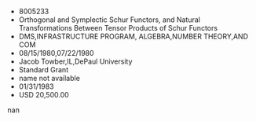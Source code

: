 
* 8005233
* Orthogonal and Symplectic Schur Functors, and Natural Transformations Between Tensor Products of Schur Functors
* DMS,INFRASTRUCTURE PROGRAM, ALGEBRA,NUMBER THEORY,AND COM
* 08/15/1980,07/22/1980
* Jacob Towber,IL,DePaul University
* Standard Grant
*   name not available
* 01/31/1983
* USD 20,500.00

nan
